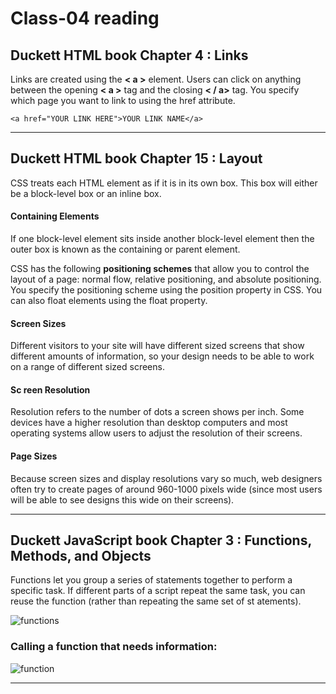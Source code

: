 # Class-04 reading

## Duckett HTML book Chapter 4 : Links

Links are created using the **< a >** element. Users can click on anything
between the opening **< a >** tag and the closing **< / a>** tag. You specify
which page you want to link to using the href attribute.

`<a href="YOUR LINK HERE">YOUR LINK NAME</a>`

----

## Duckett HTML book Chapter 15 : Layout

CSS treats each HTML element as if it is in its
own box. This box will either be a block-level
box or an inline box.

#### Containing Elements

If one block-level element sits inside another
block-level element then the outer box is
known as the containing or parent element.

CSS has the following **positioning schemes** that allow you to control
the layout of a page: normal flow, relative positioning, and absolute
positioning. You specify the positioning scheme using the position
property in CSS. You can also float elements using the float property.


#### Screen Sizes

Different visitors to your site will have different sized screens that show
different amounts of information, so your design needs to be able to
work on a range of different sized screens.


#### Sc reen Resolution

Resolution refers to the number of dots a screen shows per inch. Some
devices have a higher resolution than desktop computers and most
operating systems allow users to adjust the resolution of their screens.


#### Page Sizes

Because screen sizes and display resolutions vary so much, web
designers often try to create pages of around 960-1000 pixels wide
(since most users will be able to see designs this wide on their screens).

----

## Duckett JavaScript book Chapter 3 : Functions, Methods, and Objects

Functions let you group a series of statements together to perform a
specific task. If different parts of a script repeat the same task, you can
reuse the function (rather than repeating the same set of st atements).

![functions](https://cdn.programiz.com/sites/tutorial2program/files/javascript-function-with-parameter.png)

### Calling a function that needs information:

![function](https://miro.medium.com/max/2394/1*AAOGzeTzt0-TBksxkiSyPA.jpeg)

----












